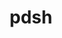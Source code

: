 ---
title: "pdsh"
layout: cache
categories: [package, develop]
meta: {"compilers": ["gcc@=11.4.0", "gcc@=7.5.0", "gcc@=9.4.0", "oneapi@=2024.2.1"], "num_specs": 14, "num_specs_by_stack": {"e4s": 3, "e4s-neoverse-v2": 3, "e4s-neoverse_v1": 1, "e4s-oneapi": 3, "e4s-power": 1, "radiuss": 3, "root": 14, "tutorial": 3}, "oss": ["ubuntu18.04", "ubuntu20.04", "ubuntu22.04"], "platforms": ["linux"], "stacks": ["e4s", "e4s-neoverse-v2", "e4s-neoverse_v1", "e4s-oneapi", "e4s-power", "radiuss", "root", "tutorial"], "targets": ["neoverse_v1", "neoverse_v2", "ppc64le", "x86_64_v3"], "versions": ["2.31"]}
spec_details: [{"compiler": "gcc@=7.5.0", "hash": "2ig4ukytwxcceoarf63qqbwnfhmkfmai", "os": "ubuntu18.04", "platform": "linux", "size": "-", "stacks": ["radiuss", "root"], "tarball": "https://binaries.spack.io/develop/build_cache/linux-ubuntu18.04-x86_64_v3/gcc-7.5.0/pdsh-2.31/linux-ubuntu18.04-x86_64_v3-gcc-7.5.0-pdsh-2.31-2ig4ukytwxcceoarf63qqbwnfhmkfmai.spack", "target": "x86_64_v3", "variants": ["build_system=autotools", "+ssh", "+static_modules"], "versions": ["2.31"]}, {"compiler": "gcc@=7.5.0", "hash": "jjd2mai2uyts73tji2fu7bz6c4gaxchc", "os": "ubuntu18.04", "platform": "linux", "size": "-", "stacks": ["radiuss", "root"], "tarball": "https://binaries.spack.io/develop/build_cache/linux-ubuntu18.04-x86_64_v3/gcc-7.5.0/pdsh-2.31/linux-ubuntu18.04-x86_64_v3-gcc-7.5.0-pdsh-2.31-jjd2mai2uyts73tji2fu7bz6c4gaxchc.spack", "target": "x86_64_v3", "variants": ["build_system=autotools", "+ssh", "+static_modules"], "versions": ["2.31"]}, {"compiler": "gcc@=7.5.0", "hash": "xohgnjh6vvns64xmf6p2hdojfjwvopg7", "os": "ubuntu18.04", "platform": "linux", "size": "-", "stacks": ["radiuss", "root"], "tarball": "https://binaries.spack.io/develop/build_cache/linux-ubuntu18.04-x86_64_v3/gcc-7.5.0/pdsh-2.31/linux-ubuntu18.04-x86_64_v3-gcc-7.5.0-pdsh-2.31-xohgnjh6vvns64xmf6p2hdojfjwvopg7.spack", "target": "x86_64_v3", "variants": ["build_system=autotools", "+ssh", "+static_modules"], "versions": ["2.31"]}, {"compiler": "gcc@=9.4.0", "hash": "cjo6t67n75j2qrbktgh7y4oqi2qmkut5", "os": "ubuntu20.04", "platform": "linux", "size": "-", "stacks": ["e4s-power", "root"], "tarball": "https://binaries.spack.io/develop/build_cache/linux-ubuntu20.04-ppc64le/gcc-9.4.0/pdsh-2.31/linux-ubuntu20.04-ppc64le-gcc-9.4.0-pdsh-2.31-cjo6t67n75j2qrbktgh7y4oqi2qmkut5.spack", "target": "ppc64le", "variants": ["build_system=autotools", "+ssh", "+static_modules"], "versions": ["2.31"]}, {"compiler": "gcc@=11.4.0", "hash": "4oimlvdces3jpff7pn5iisfn7lij3qhc", "os": "ubuntu22.04", "platform": "linux", "size": "-", "stacks": ["e4s-neoverse_v1", "root"], "tarball": "https://binaries.spack.io/develop/build_cache/linux-ubuntu22.04-neoverse_v1/gcc-11.4.0/pdsh-2.31/linux-ubuntu22.04-neoverse_v1-gcc-11.4.0-pdsh-2.31-4oimlvdces3jpff7pn5iisfn7lij3qhc.spack", "target": "neoverse_v1", "variants": ["build_system=autotools", "+ssh", "+static_modules"], "versions": ["2.31"]}, {"compiler": "gcc@=11.4.0", "hash": "c3wkfux4i4salaiumf7q3kmp5m7ztfag", "os": "ubuntu22.04", "platform": "linux", "size": "-", "stacks": ["e4s-neoverse-v2", "root"], "tarball": "https://binaries.spack.io/develop/build_cache/linux-ubuntu22.04-neoverse_v2/gcc-11.4.0/pdsh-2.31/linux-ubuntu22.04-neoverse_v2-gcc-11.4.0-pdsh-2.31-c3wkfux4i4salaiumf7q3kmp5m7ztfag.spack", "target": "neoverse_v2", "variants": ["build_system=autotools", "+ssh", "+static_modules"], "versions": ["2.31"]}, {"compiler": "gcc@=11.4.0", "hash": "c5zq5uyntnrjzjj6tkqja3mkmm7h7lpx", "os": "ubuntu22.04", "platform": "linux", "size": "-", "stacks": ["e4s-neoverse-v2", "root"], "tarball": "https://binaries.spack.io/develop/build_cache/linux-ubuntu22.04-neoverse_v2/gcc-11.4.0/pdsh-2.31/linux-ubuntu22.04-neoverse_v2-gcc-11.4.0-pdsh-2.31-c5zq5uyntnrjzjj6tkqja3mkmm7h7lpx.spack", "target": "neoverse_v2", "variants": ["build_system=autotools", "+ssh", "+static_modules"], "versions": ["2.31"]}, {"compiler": "gcc@=11.4.0", "hash": "cytqddoyi3lv37ihpn35h62c4wbaz757", "os": "ubuntu22.04", "platform": "linux", "size": "-", "stacks": ["e4s-neoverse-v2", "root"], "tarball": "https://binaries.spack.io/develop/build_cache/linux-ubuntu22.04-neoverse_v2/gcc-11.4.0/pdsh-2.31/linux-ubuntu22.04-neoverse_v2-gcc-11.4.0-pdsh-2.31-cytqddoyi3lv37ihpn35h62c4wbaz757.spack", "target": "neoverse_v2", "variants": ["build_system=autotools", "+ssh", "+static_modules"], "versions": ["2.31"]}, {"compiler": "gcc@=11.4.0", "hash": "ohn73v7clrfedp5aivrb7bzn5cdxdczs", "os": "ubuntu22.04", "platform": "linux", "size": "-", "stacks": ["e4s", "root", "tutorial"], "tarball": "https://binaries.spack.io/develop/build_cache/linux-ubuntu22.04-x86_64_v3/gcc-11.4.0/pdsh-2.31/linux-ubuntu22.04-x86_64_v3-gcc-11.4.0-pdsh-2.31-ohn73v7clrfedp5aivrb7bzn5cdxdczs.spack", "target": "x86_64_v3", "variants": ["build_system=autotools", "+ssh", "+static_modules"], "versions": ["2.31"]}, {"compiler": "gcc@=11.4.0", "hash": "obv7mtdkogpnb4sku5c4awvoe4bsrvsn", "os": "ubuntu22.04", "platform": "linux", "size": "-", "stacks": ["e4s", "root", "tutorial"], "tarball": "https://binaries.spack.io/develop/build_cache/linux-ubuntu22.04-x86_64_v3/gcc-11.4.0/pdsh-2.31/linux-ubuntu22.04-x86_64_v3-gcc-11.4.0-pdsh-2.31-obv7mtdkogpnb4sku5c4awvoe4bsrvsn.spack", "target": "x86_64_v3", "variants": ["build_system=autotools", "+ssh", "+static_modules"], "versions": ["2.31"]}, {"compiler": "gcc@=11.4.0", "hash": "o56uyyapo7rndjlz5ex5ds3py2je7ncu", "os": "ubuntu22.04", "platform": "linux", "size": "-", "stacks": ["e4s", "root", "tutorial"], "tarball": "https://binaries.spack.io/develop/build_cache/linux-ubuntu22.04-x86_64_v3/gcc-11.4.0/pdsh-2.31/linux-ubuntu22.04-x86_64_v3-gcc-11.4.0-pdsh-2.31-o56uyyapo7rndjlz5ex5ds3py2je7ncu.spack", "target": "x86_64_v3", "variants": ["build_system=autotools", "+ssh", "+static_modules"], "versions": ["2.31"]}, {"compiler": "oneapi@=2024.2.1", "hash": "butc7cmpx4njxr7cnxwlp43ojorislq6", "os": "ubuntu22.04", "platform": "linux", "size": "-", "stacks": ["e4s-oneapi", "root"], "tarball": "https://binaries.spack.io/develop/build_cache/linux-ubuntu22.04-x86_64_v3/oneapi-2024.2.1/pdsh-2.31/linux-ubuntu22.04-x86_64_v3-oneapi-2024.2.1-pdsh-2.31-butc7cmpx4njxr7cnxwlp43ojorislq6.spack", "target": "x86_64_v3", "variants": ["build_system=autotools", "+ssh", "+static_modules"], "versions": ["2.31"]}, {"compiler": "oneapi@=2024.2.1", "hash": "eyg5zpf7kwv2gzpyvi5miqzgtkvylifw", "os": "ubuntu22.04", "platform": "linux", "size": "-", "stacks": ["e4s-oneapi", "root"], "tarball": "https://binaries.spack.io/develop/build_cache/linux-ubuntu22.04-x86_64_v3/oneapi-2024.2.1/pdsh-2.31/linux-ubuntu22.04-x86_64_v3-oneapi-2024.2.1-pdsh-2.31-eyg5zpf7kwv2gzpyvi5miqzgtkvylifw.spack", "target": "x86_64_v3", "variants": ["build_system=autotools", "+ssh", "+static_modules"], "versions": ["2.31"]}, {"compiler": "oneapi@=2024.2.1", "hash": "lp3kgfzgu6il32azoxem6oe357mgby4v", "os": "ubuntu22.04", "platform": "linux", "size": "-", "stacks": ["e4s-oneapi", "root"], "tarball": "https://binaries.spack.io/develop/build_cache/linux-ubuntu22.04-x86_64_v3/oneapi-2024.2.1/pdsh-2.31/linux-ubuntu22.04-x86_64_v3-oneapi-2024.2.1-pdsh-2.31-lp3kgfzgu6il32azoxem6oe357mgby4v.spack", "target": "x86_64_v3", "variants": ["build_system=autotools", "+ssh", "+static_modules"], "versions": ["2.31"]}]
---